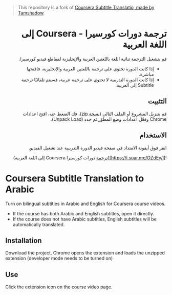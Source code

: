 > This repository is a fork of [Coursera Subtitle Translatio, made by Tamshadow](https://github.com/tamshadow/coursera-subtitle-translation).

<div dir="rtl">

# ترجمة دورات كورسيرا - Coursera إلى اللغة العربية

قم بتشغيل الترجمة ثنائية اللغة باللغتين العربية والإنجليزية لمقاطع فيديو كورسيرا.

* إذا كانت الدورة تحتوي على ترجمة باللغتين العربية والإنجليزية، فافتحها مباشرة.
* إذا كانت الدورة التدريبية لا تحتوي على ترجمة عربية، فسيتم تلقائيًا ترجمة Subtitle إلى العربية.

## التثبيت

قم بتنزيل المشروع أو الملف التالي ([نسخة zip](https://github.com/imAbdelhadi/coursera-subtitle-translation-arabic/blob/main/coursera-subtitle-translation-to-arabic.zip?raw=true))، فك الضغط عنه، افتح اعدادات Chrome وفعّل اعدادات وضع المطوّر ثم حدد (Unpack Load).

## الاستخدام

انقر فوق أيقونة الامتداد في صفحة فيديو الدورة التدريبية عند تشغيل الفيديو.

![https://i.suar.me/OZdEy/l](ترجمة دورات كورسيرا Coursera إلى اللغة العربية)

<div dir="ltr">

# Coursera Subtitle Translation to Arabic

Turn on bilingual subtitles in Arabic and English for Coursera course videos.

* If the course has both Arabic and English subtitles, open it directly.
* If the course does not have Arabic subtitles, English subtitles will be automatically translated.

## Installation

Download the project, Chrome opens the extension and loads the unzipped extension (developer mode needs to be turned on)

## Use

Click the extension icon on the course video page.
